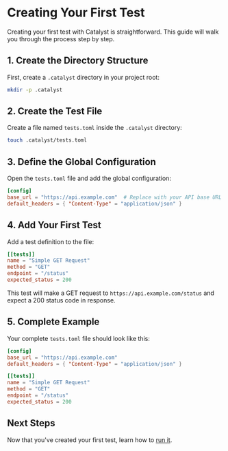 # Creating Your First Test

Creating your first test with Catalyst is straightforward. This guide will walk you through the process step by step.

## 1. Create the Directory Structure

First, create a `.catalyst` directory in your project root:

```bash
mkdir -p .catalyst
```

## 2. Create the Test File

Create a file named `tests.toml` inside the `.catalyst` directory:

```bash
touch .catalyst/tests.toml
```

## 3. Define the Global Configuration

Open the `tests.toml` file and add the global configuration:

```toml
[config]
base_url = "https://api.example.com"  # Replace with your API base URL
default_headers = { "Content-Type" = "application/json" }
```

## 4. Add Your First Test

Add a test definition to the file:

```toml
[[tests]]
name = "Simple GET Request"
method = "GET"
endpoint = "/status"
expected_status = 200
```

This test will make a GET request to `https://api.example.com/status` and expect a 200 status code in response.

## 5. Complete Example

Your complete `tests.toml` file should look like this:

```toml
[config]
base_url = "https://api.example.com"
default_headers = { "Content-Type" = "application/json" }

[[tests]]
name = "Simple GET Request"
method = "GET"
endpoint = "/status"
expected_status = 200
```

## Next Steps

Now that you've created your first test, learn how to [run it](./running_tests.md).
